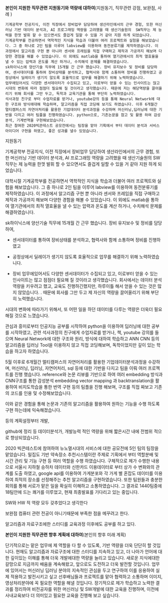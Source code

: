 **본인이 지원한 직무관련 지원동기와 역량에 대하여**(지원동기, 직무관련 강점, 보완점, 사례 )

```
기계공학부 전공지식, 이전 직장에서 장비업무 담당하여 생산라인에서의 근무 경험, 또한 머신러닝 기반 데이터 분석과, AI 프로그래밍 역량을 고려했을 때 생산기술원의  SW직무는 제 능력을 한껏 발휘 할 수 있으면서도 즐겁게 일할 수 있을 거 같아 지원 하게 되었습니다.
기계공학부를 전공하면서 역학적인 지식을 학습과 더불어 여러 프로젝트와 실험을 해보았습니다. 그 중 하나로 2인 팀을 이루어 labview를 이용하여 동전분류기를 제작하였습니다. 이 과정에서 알고리즘 구현 뿐 아니라 센서와 프레임을 직접 구매하고 제작과 가공까지 해보며 다양한 경험을 해볼 수 있었습니다. 이 외에도 matlab을 통하여 열기관에서의 최적 열효율을 낼 수 있는 압력과 온도를 계산 하거나, 수치해석 문제를 해결하였습니다. 
sk하이닉스에 양산기술 직무에 15개월 간 근무 했습니다. 장비 유지보수 및 정비를 담당하여, 센서데이터를 통하여 장비상태를 분석하고, 협력사와 함께 소통하며 정비를 진행하였고 공정상에서 딜레이가 생기지 않도록 효율적으로 업무를 해결하기 위해 노력하였습니다. 
업무에있어서도 다양한 센서데이터가 수집되고 있고, 이로부터 얻을 수 있는 인사이트는 많고 시대의 변화에 따라 점점더 필요해 질 것이라고 생각했습니다. 때문에 저는 해당역량을 끌어올리기 위해 회사를 그만 두고, 독학과 교육기관을 통해 부단히 노력하였습니다. 
석사과정 친구로 부터 수업자료를 받거나, youtube강의 등을 통해 Neural Network에 대한 구조와 방식에대해 학습하며, 알고리즘을 직접 코딩해 보기도 하였습니다. 이후 6개월간 멀티캠퍼스의 자연어처리를 활용한 기업데이터 분석과정을 수강하며 머신러닝,딥러닝에 대한 기반을 다지고 여러 팀플을 진행하였습니다. python으로, 기존논문을 참고 및 활용 하여 감성분석, 기계번역을 구현해보았습니다.
최근 참여한 2020빅콘테스트 공모전에서는 팀장을 맡아 기획에서 부터 데이터 분석과 서비스아이디어 구현을 하였고, 좋은 성과를 낼수 있었습니다.
```



지원동기 

 기계공학부 전공지식, 이전 직장에서 장비업무 담당하여 생산라인에서의 근무 경험, 또한 머신러닝 기반 데이터 분석과, AI 프로그래밍 역량을 고려했을 때 생산기술원의  SW직무는 제 능력을 한껏 발휘 할 수 있으면서도 즐겁게 일할 수 있을 거 같아 지원 하게 되었습니다.

대학시절 기계공학부를 전공하면서 역학적인 지식을 학습과 더불어 여러 프로젝트와 실험을 해보았습니다. 그 중 하나로 2인 팀을 이루어 labview를 이용하여 동전분류기를 제작하였습니다. 이 과정에서 알고리즘 구현 뿐 아니라 센서와 프레임을 직접 구매하고 제작과 가공까지 해보며 다양한 경험을 해볼 수 있었습니다. 이 외에도 matlab을 통하여 열기관에서의 최적 열효율을 낼 수 있는 압력과 온도를 계산 하거나, 수치해석 문제를 해결하였습니다. 



sk하이닉스에 양산기술 직무에 15개월 간 근무 했습니다. 장비 유지보수 및 정비를 담당하여,  

- 센서데이터를 통하여 장비상태를 분석하고, 협력사와 함께 소통하며 정비를 진행하였고
- 공정상에서 딜레이가 생기지 않도록 효율적으로 업무를 해결하기 위해 노력하였습니다. 



- 장비 업무에있어서도 다양한 센서데이터가 수집되고 있고, 이로부터 얻을 수 있는 인사이트는 많고 점점더 필요해 질 것이라고 생각했습니다. 회사에서는 데이터 분석역량을 키우려고 했고, 교육도 진행하긴했지만, 하루이틀 해서 얻을 수 있는 것은 많지 않았습니다. . 때문에 회사를 그만 두고 제 자신의 역량을 끌어올리기 위해 부단히 노력했습니다. 

시대의 변화에 따라가기 위해서, 또 어떤 일을 하던 데이터를 다루는 역량은 더욱더 필요해질 것으로 느꼈습니다.

관심과 흥미로부터 인공지능 공부를 시작하여 python을 이용하여 딥러닝에 대한 공부를 시작하였고, 관련 석사과정의 친구에게 수업자료를 받거나, 책, youtube 강의를 들으며 Neural Network에 대한 구조와 원리, 방식에 대하여 학습하고 ANN CNN 등의 알고리즘을 딥러닝 Tool을 이용하지 않고 직접 코딩해보며, 독학이었지만 깊이 있는 학습을 하고자 하였습니다.

5월 이후로 6개월간 멀티캠퍼스의 자연어처리를 활용한 기업데이터분석과정을 수강하며, 머신러닝, 딥러닝, 자연어처리, sql 등에 대한 기반을 다지고 팀을 이뤄 여러 프로젝트를 진행 했습니다. reference와 논문 리뷰를 기반으로 하여 
여러 embedding 방식과 CNN구조를 통한 감성분석
embedding vector mapping 과 backtranslation을 활용하여 비지도학습을 통한 번역 구현
등의 팀플을 진행 해보며, 구조를 직접 짜보고 기존의 코드를 인용 및 수정해보았습니다. 

이와 같은 경험을 통해 논문과 기존의 알고리즘을 활용하여 원하는 기능을 수행 하도록 구현 하는데에 익숙해졌습니다.



등의 계획설정부터 개발,  

github에 정리 등 데이터분석가, 개발능력 적인 역량을 위해 짧은시간 내에 전범위 적으로 향상되었습니다.

2020 빅콘테스트에 참여하여 뉴노멀시대의 서비스에 대한 공모전에 5인 팀의 팀장을 맡았습니다. 밀집도 기반 약속장소 추천시스템이란 주제로 기획에서 부터 역할분배 및 시간 관리 및 기능 구현 등 여러 역할을 수행 하였습니다.  구체적으로 제가 수행한 내용으로 서울시 지하철 승하차 데이터와 신한카드 이용데이터로 부터 상가 수 변화와의 관계를 도출 하였고, google api를 이용하여 가게분포와 각 가게 별 혼잡도 데이터를 이용하여 최적의 장소를 선정해주는 추천 알고리즘을 구현하였습니다. 또한 팀원들과 충분한 회의를 통해 서로가 맡은 일을 확실히 이해하고 소통하였습니다. 그 결과로 1440팀중에 18팀안에 드는 쾌거를 이루었고, 현재 최종발표를 기다리고 있는 중입니다.



SW와 HW 적 역량 모두 갖추었다고 생각한다

보완점 컴퓨터 관련 전공이 아니기때문에 부족한 점을 메꾸려고 한다.

알고리즘과 자료구조에한 스터디를 교육과정 이후에도 공부를 하고 있다.





**본인이 지원한 직무관련 향후 계획에 대하여**(본인의 향후 미래 계획)

단기적으로는 맡은 업무에 제 역할을 다 할 수 있도록, 기반 역량을 더욱 단단히 할 것입니다. 현재도 알고리즘과 자료구조에 대한 스터디를 지속하고 있고, 더 나아가 언어에 대한 깊이있는 이해를 통해 더욱 개발에대한 역량을 늘리고 있습니다. 새로운 지식에대한 갈망으로 지금까지 배움을 계속해왔고, 앞으로도 도전하고 더욱 발전할 것입니다.
업무에 있어서는 머신러닝 딥러닝 분야의 지속적인 관심을 두고 연구하여 이를 응용하여 실제 적용하고 발전시키고 싶고 선후배님들과 프로젝트를 맡아 협력하고 소통하며 이미지, 영상처리분야에 꼭 필요한 역할을 해낼 것입니다.
장기적으로 제가 학습하고 노력한 결과를 정리하여 비전공자를 위한 머신러닝 및 SW개발에 대한 교육을 진행하며, 이전에 사내교육보다 더 의미있고 필요한 교육을 진행해 보고 싶습니다.